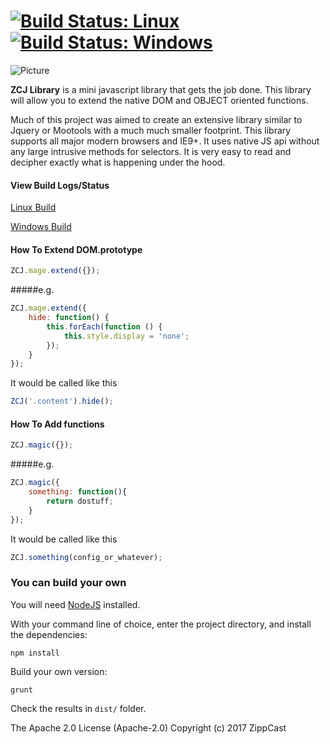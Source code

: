 [![Build Status: Linux](https://travis-ci.org/ZippCast/JS-Framework.svg?branch=master)](https://travis-ci.org/ZippCast/JS-Framework) [![Build Status: Windows](https://ci.appveyor.com/api/projects/status/o6h1hhr4ifog9dvk?svg=true)](https://ci.appveyor.com/project/LGprodigy/js-framework/branch/master)
======
![Picture](https://zcstatic.global.ssl.fastly.net/img/logo-sm-transparent.png)

**ZCJ Library** is a mini javascript library that gets the job done. This library will allow you to extend the native DOM and OBJECT oriented functions.

Much of this project was aimed to create an extensive library similar to Jquery or Mootools with a much much smaller footprint. This library supports all major modern browsers and IE9+. It uses native JS api without any large intrusive methods for selectors. It is very easy to read and decipher exactly what is happening under the hood.

#### View Build Logs/Status
[Linux Build](https://travis-ci.org/ZippCast/JS-Framework)

[Windows Build](https://ci.appveyor.com/project/LGprodigy/js-framework/branch/master)


#### How To Extend DOM.prototype
```javascript
ZCJ.mage.extend({});
```
#####e.g.
```javascript
ZCJ.mage.extend({
	hide: function() {
		this.forEach(function () {
			this.style.display = 'none';
		});
	}
});
```
It would be called like this
```javascript
ZCJ('.content').hide();
```

#### How To Add functions
```javascript
ZCJ.magic({});
```
#####e.g.
```javascript
ZCJ.magic({
	something: function(){
		return dostuff;
	}
});
```
It would be called like this
```javascript
ZCJ.something(config_or_whatever);
```


### You can build your own

You will need [NodeJS](https://nodejs.org/en/) installed.

With your command line of choice, enter the project directory, and install the dependencies:

`npm install`

Build your own version:

`grunt`

Check the results in `dist/` folder.




The Apache 2.0 License (Apache-2.0)
Copyright (c) 2017 ZippCast
